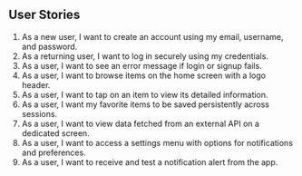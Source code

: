 ## User Stories

1. As a new user, I want to create an account using my email, username, and password.
2. As a returning user, I want to log in securely using my credentials.
3. As a user, I want to see an error message if login or signup fails.
4. As a user, I want to browse items on the home screen with a logo header.
5. As a user, I want to tap on an item to view its detailed information.
6. As a user, I want my favorite items to be saved persistently across sessions.
7. As a user, I want to view data fetched from an external API on a dedicated screen.
8. As a user, I want to access a settings menu with options for notifications and preferences.
9. As a user, I want to receive and test a notification alert from the app.
